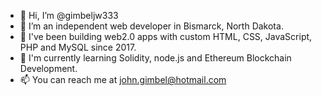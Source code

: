 - 👀 Hi, I’m @gimbeljw333
- 👀 I’m an independent web developer in Bismarck, North Dakota.
- 👀 I've been building web2.0 apps with custom HTML, CSS, JavaScript, PHP and MySQL since 2017.
- 🌱 I'm currently learning Solidity, node.js and Ethereum Blockchain Development.
- 📫 You can reach me at john.gimbel@hotmail.com

